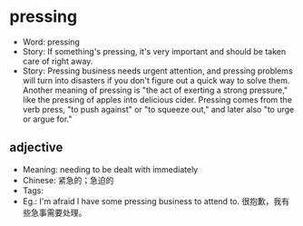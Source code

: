 # pressing

- Word: pressing
- Story: If something's pressing, it's very important and should be taken care of right away.
- Story: Pressing business needs urgent attention, and pressing problems will turn into disasters if you don't figure out a quick way to solve them. Another meaning of pressing is "the act of exerting a strong pressure," like the pressing of apples into delicious cider. Pressing comes from the verb press, "to push against" or "to squeeze out," and later also "to urge or argue for."

## adjective

- Meaning: needing to be dealt with immediately
- Chinese: 紧急的；急迫的
- Tags: 
- Eg.: I'm afraid I have some pressing business to attend to. 很抱歉，我有些急事需要处理。

